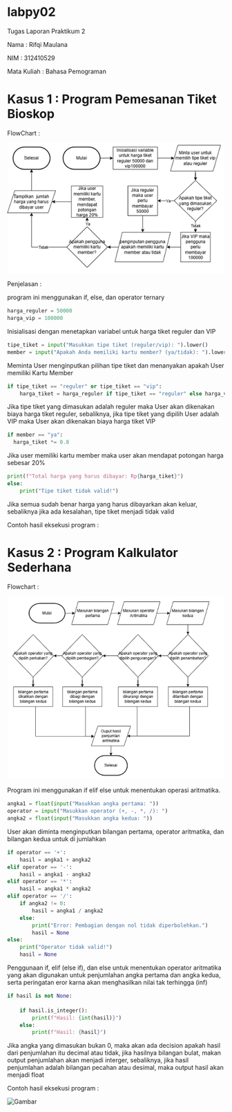 # labpy02

Tugas Laporan Praktikum 2

Nama : Rifqi Maulana

NIM : 312410529

Mata Kuliah : Bahasa Pemograman

# Kasus 1 : Program Pemesanan Tiket Bioskop

FlowChart :

![gambar](https://github.com/Shikilukeki/Foto/blob/main/FlowchartBioskop.png?raw=true
)

Penjelasan :

program ini menggunakan if, else, dan operator ternary

```python
harga_reguler = 50000
harga_vip = 100000
```

Inisialisasi dengan menetapkan variabel untuk harga tiket reguler dan VIP

```python
tipe_tiket = input("Masukkan tipe tiket (reguler/vip): ").lower()
member = input("Apakah Anda memiliki kartu member? (ya/tidak): ").lower()
```

Meminta User menginputkan pilihan tipe tiket dan menanyakan apakah User memiliki Kartu Member

```python
if tipe_tiket == "reguler" or tipe_tiket == "vip":
    harga_tiket = harga_reguler if tipe_tiket == "reguler" else harga_vip
```

Jika tipe tiket yang dimasukan adalah reguler maka User akan dikenakan biaya harga tiket reguler, sebaliknya, jika tipe tiket yang dipilih User adalah VIP maka User akan dikenakan biaya harga tiket VIP

```python
if member == "ya":
  harga_tiket *= 0.8
```

Jika user memiliki kartu member maka user akan mendapat potongan harga sebesar 20%

```python
print(f"Total harga yang harus dibayar: Rp{harga_tiket}")
else:
    print("Tipe tiket tidak valid!")
```

Jika semua sudah benar harga yang harus dibayarkan akan keluar, sebaliknya jika ada kesalahan, tipe tiket menjadi tidak valid

Contoh hasil eksekusi program : 



# Kasus 2 : Program Kalkulator Sederhana

Flowchart : 

![Gambar](https://github.com/Shikilukeki/Foto/blob/main/Flowchart%20aritmatika%20sederhana.png?raw=true)

Program ini menggunakan if elif else untuk menentukan operasi aritmatika.

```python
angka1 = float(input("Masukkan angka pertama: "))
operator = input("Masukkan operator (+, -, *, /): ")
angka2 = float(input("Masukkan angka kedua: "))
```

User akan diminta menginputkan bilangan pertama, operator aritmatika, dan bilangan kedua untuk di jumlahkan

```python
if operator == '+':
    hasil = angka1 + angka2
elif operator == '-':
    hasil = angka1 - angka2
elif operator == '*':
    hasil = angka1 * angka2
elif operator == '/':
    if angka2 != 0:
        hasil = angka1 / angka2
    else:
        print("Error: Pembagian dengan nol tidak diperbolehkan.")
        hasil = None
else:
    print("Operator tidak valid!")
    hasil = None

```

Penggunaan if, elif (else if), dan else untuk menentukan operator aritmatika yang akan digunakan untuk penjumlahan angka pertama dan angka kedua, serta peringatan eror karna akan menghasilkan nilai tak terhingga (inf)

```python
if hasil is not None:

    if hasil.is_integer():
        print(f"Hasil: {int(hasil)}")
    else:
        print(f"Hasil: {hasil}")
```
Jika angka yang dimasukan bukan 0, maka akan ada decision apakah hasil dari penjumlahan itu decimal atau tidak, jika hasilnya bilangan bulat, makan output penjumlahan akan menjadi interger, sebaliknya, jika hasil penjumlahan adalah bilangan pecahan atau desimal, maka output hasil akan menjadi float

Contoh hasil eksekusi program :

![Gambar]()
